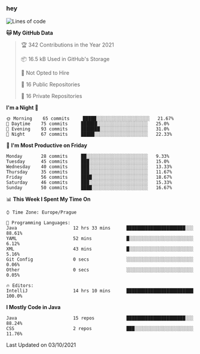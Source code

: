 ### hey

<!--START_SECTION:waka-->
![Lines of code](https://img.shields.io/badge/From%20Hello%20World%20I%27ve%20Written-110845%20lines%20of%20code-blue)

**🐱 My GitHub Data** 

> 🏆 342 Contributions in the Year 2021
 > 
> 📦 16.5 kB Used in GitHub's Storage 
 > 
> 🚫 Not Opted to Hire
 > 
> 📜 16 Public Repositories 
 > 
> 🔑 16 Private Repositories  
 > 
**I'm a Night 🦉** 

```text
🌞 Morning    65 commits     █████░░░░░░░░░░░░░░░░░░░░   21.67% 
🌆 Daytime    75 commits     ██████░░░░░░░░░░░░░░░░░░░   25.0% 
🌃 Evening    93 commits     ███████░░░░░░░░░░░░░░░░░░   31.0% 
🌙 Night      67 commits     █████░░░░░░░░░░░░░░░░░░░░   22.33%

```
📅 **I'm Most Productive on Friday** 

```text
Monday       28 commits     ██░░░░░░░░░░░░░░░░░░░░░░░   9.33% 
Tuesday      45 commits     ███░░░░░░░░░░░░░░░░░░░░░░   15.0% 
Wednesday    40 commits     ███░░░░░░░░░░░░░░░░░░░░░░   13.33% 
Thursday     35 commits     ███░░░░░░░░░░░░░░░░░░░░░░   11.67% 
Friday       56 commits     ████░░░░░░░░░░░░░░░░░░░░░   18.67% 
Saturday     46 commits     ███░░░░░░░░░░░░░░░░░░░░░░   15.33% 
Sunday       50 commits     ████░░░░░░░░░░░░░░░░░░░░░   16.67%

```


📊 **This Week I Spent My Time On** 

```text
⌚︎ Time Zone: Europe/Prague

💬 Programming Languages: 
Java                     12 hrs 33 mins      ██████████████████████░░░   88.61% 
YAML                     52 mins             █░░░░░░░░░░░░░░░░░░░░░░░░   6.12% 
XML                      43 mins             █░░░░░░░░░░░░░░░░░░░░░░░░   5.16% 
Git Config               0 secs              ░░░░░░░░░░░░░░░░░░░░░░░░░   0.06% 
Other                    0 secs              ░░░░░░░░░░░░░░░░░░░░░░░░░   0.05%

🔥 Editors: 
IntelliJ                 14 hrs 10 mins      █████████████████████████   100.0%

```

**I Mostly Code in Java** 

```text
Java                     15 repos            ██████████████████████░░░   88.24% 
CSS                      2 repos             ███░░░░░░░░░░░░░░░░░░░░░░   11.76%

```



 Last Updated on 03/10/2021
<!--END_SECTION:waka-->
